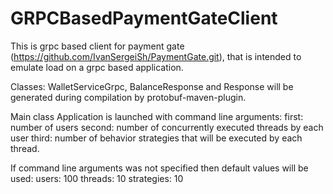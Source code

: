 # GRPCBasedPaymentGateClient
This is grpc based client for payment gate (https://github.com/IvanSergeiSh/PaymentGate.git), that is intended to emulate load on a grpc based application.

Classes: WalletServiceGrpc, BalanceResponse and Response will be generated during compilation by protobuf-maven-plugin.

Main class Application is launched with command line arguments:
first:  number of users
second: number of concurrently executed threads by each user
third:  number of behavior strategies that will be executed by each thread.

If command line arguments was not specified then default values will be used:
users:      100
threads:    10
strategies: 10
